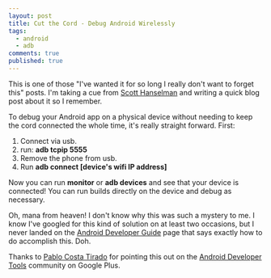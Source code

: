 ```yaml
---
layout: post
title: Cut the Cord - Debug Android Wirelessly
tags:
  - android
  - adb
comments: true
published: true
---
```


This is one of those "I've wanted it for so long I really don't want to forget this" posts. I'm taking a cue from [Scott Hanselman](http://www.hanselman.com) and writing a quick blog post about it so I remember.

To debug your Android app on a physical device without needing to keep the cord connected the whole time, it's really straight forward. First:


1.  Connect via usb.
2.  run: **adb tcpip 5555**
3.  Remove the phone from usb.
4.  Run **adb connect [device's wifi IP address]**

Now you can run **monitor** or **adb devices** and see that your device is connected! You can run builds directly on the device and debug as necessary.

Oh, mana from heaven! I don't know why this was such a mystery to me. I know I've googled for this kind of solution on at least two occasions, but I never landed on the [Android Developer Guide](http://developer.android.com/guide/topics/connectivity/usb/index.html) page that says exactly how to do accomplish this. Doh.

Thanks to [Pablo Costa Tirado](https://plus.google.com/+PabloCostaTirado/posts/aS7dARQE4bZ) for pointing this out on the [Android Developer Tools](https://plus.google.com/communities/114791428968349268860) community on Google Plus. 
